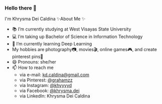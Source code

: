 ### Hello there 👋

I'm Khrysma Dei Caldina 
✨About Me ✨ 
- 📚 I’m currently studying at West Visayas State University
- 💻 I’m taking up Bachelor of Science in Information Technology
- 🌱 I’m currently learning Deep Learning
- My hobbies are photography📷, movies🎬, online games🎮, and create pinterest pins📌 
- 😄 Pronouns: she/her
- 📫 How to reach me 
    - via e-mail: kd.caldina@gmail.com 
    - via Pinterest: <a href="https://www.pinterest.ph/grahamzz/" target="_blank">@grahamzz</a>
    - via Instagram: <a href="https://www.instagram.com/khyyyyd/" target="_blank">@khyyyyd</a>
    - via Facebook: <a href="https://www.facebook.com/khrysma.dei" target="_blank">@khrysma.dei</a>
    - via LinkedIn: Khrysma Dei Caldina

